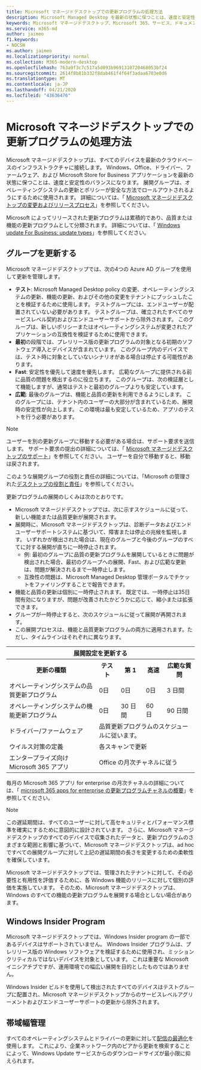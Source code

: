 ```yaml
---
title: Microsoft マネージドデスクトップでの更新プログラムの処理方法
description: Microsoft Managed Desktop を最新の状態に保つことは、速度と安定性のバランスになります。
keywords: Microsoft マネージドデスクトップ、Microsoft 365、サービス、ドキュメント
ms.service: m365-md
author: jaimeo
f1.keywords:
- NOCSH
ms.author: jaimeo
ms.localizationpriority: normal
ms.collection: M365-modern-desktop
ms.openlocfilehash: 763a9f3c7c517a5d093b9691310720468053bf24
ms.sourcegitcommit: 2614f8b81b332f8dab461f4f64f3adaa6703e0d6
ms.translationtype: MT
ms.contentlocale: ja-JP
ms.lasthandoff: 04/21/2020
ms.locfileid: "43636476"
---
```

# <a name="how-updates-are-handled-in-microsoft-managed-desktop"></a>Microsoft マネージドデスクトップでの更新プログラムの処理方法


<!--This topic is the target for a "Learn more" link in the Admin Portal (aka.ms/update-rings); do not delete.-->

<!--Update management -->

Microsoft マネージドデスクトップは、すべてのデバイスを最新のクラウドベースのインフラストラクチャに接続します。 Windows、Office、ドライバー、ファームウェア、および Microsoft Store for Business アプリケーションを最新の状態に保つことは、速度と安定性のバランスになります。 展開グループは、オペレーティングシステムの更新とポリシーが安全な方法でロールアウトされるようにするために使用されます。 詳細については、「 [Microsoft マネージドデスクトップの変更およびリリースプロセス](https://www.microsoft.com/videoplayer/embed/RE4mWqP)」を参照してください。

Microsoft によってリリースされた更新プログラムは累積的であり、品質または機能の更新プログラムとして分類されます。
詳細については、「 [Windows update For Business: update types](https://docs.microsoft.com/windows/deployment/update/waas-manage-updates-wufb#update-types)」を参照してください。 

## <a name="update-groups"></a>グループを更新する

Microsoft マネージドデスクトップでは、次の4つの Azure AD グループを使用して更新を管理します。

- **テスト**: Microsoft Managed Desktop policy の変更、オペレーティングシステムの更新、機能の更新、およびその他の変更をテナントにプッシュしたことを検証するために使用します。 テストグループには、エンドユーザーが配置されていない必要があります。 テストグループは、確立されたすべてのサービスレベル契約およびエンドユーザーサポートから除外されます。 このグループは、新しいポリシーまたはオペレーティングシステムが変更されたアプリケーションの互換性を検証するために使用できます。  
- **最初**の段階では、プレリリース版の更新プログラムの対象となる初期のソフトウェア導入とデバイスが含まれています。 このグループ内のデバイスでは、テスト時に対象としていないシナリオがある場合は停止する可能性があります。
- **Fast**: 安定性を優先して速度を優先します。 広範なグループに提供される前に品質の問題を検出するのに役立ちます。 このグループは、次の検証層として機能しますが、通常はテストと最初のグループよりも安定しています。 
- **広範**: 最後のグループは、機能と品質の更新を利用できるようにします。 このグループには、テナント内のユーザーの大部分が含まれているため、展開時の安定性が向上します。 この環境は最も安定しているため、アプリのテストを行う必要があります。 

> [!NOTE]
> ユーザーを別の更新グループに移動する必要がある場合は、サポート要求を送信します。 サポート要求の提出の詳細については、「 [Microsoft マネージドデスクトップのサポート](support.md)」を参照してください。 ユーザーを自分で移動すると、移動は戻されます。

このような展開グループの役割と責任の詳細については、「Microsoft の管理された[デスクトップの役割と責任](../intro/roles-and-responsibilities.md)」を参照してください。

更新プログラムの展開のしくみは次のとおりです。
- Microsoft マネージドデスクトップでは、次に示すスケジュールに従って、新しい機能または品質更新が展開されます。
- 展開時に、Microsoft マネージドデスクトップは、診断データおよびエンドユーザーサポートシステムに基づいて、障害または停止の兆候を監視します。 いずれかが検出された場合は、現在のグループと今後のグループのすべてに対する展開が直ちに一時停止されます。
    - 例: 最初のグループに品質の更新プログラムを展開しているときに問題が検出された場合、最初のグループへの展開、Fast、および広範な更新は、問題が解決されるまで一時停止します。
    - 互換性の問題は、Microsoft Managed Desktop 管理ポータルでチケットをファイリングすることで報告できます。
- 機能と品質の更新は個別に一時停止されます。 既定では、一時停止は35日間有効になりますが、問題が改善されたかどうかに応じて、縮小または拡張できます。
- グループが一時停止すると、次のスケジュールに従って展開が再開されます。
- この展開プロセスは、機能と品質更新プログラムの両方に適用されます。ただし、タイムラインはそれぞれに異なります。




<table>
<tr><th colspan="5">展開設定を更新する</th></tr>
<tr><th>更新の種類</th><th>テスト</th><th>第 1</th><th>高速</th><th>広範な質問</th></tr>
<tr><td>オペレーティングシステムの品質更新プログラム</td><td>0日</td><td>0日</td><td>0日</td><td>3 日間</td></tr>
<tr><td>オペレーティングシステムの機能更新プログラム</td><td>0日</td><td>30 日間</td><td>60 日</td><td>90 日間</td></tr>
<tr><td>ドライバー/ファームウェア</td><td colspan="4">品質更新プログラムのスケジュールに従います。</td></tr>
<tr><td>ウイルス対策の定義</td><td colspan="4">各スキャンで更新</td></tr>
<tr><td>エンタープライズ向け Microsoft 365 アプリ</td><td colspan="4">Office の月次チャネルに従う
</table>

毎月の Microsoft 365 アプリ for enterprise の月次チャネルの詳細については、「 [microsoft 365 apps for enterprise の更新プログラムチャネルの概要](https://docs.microsoft.com/deployoffice/overview-of-update-channels-for-office-365-proplus)」を参照してください。

>[!NOTE]
>この遅延期間は、すべてのユーザーに対して高セキュリティとパフォーマンス標準を確実にするために意図的に設計されています。 さらに、Microsoft マネージドデスクトップのすべてのデバイスで収集されたデータと、更新プログラムのさまざまな範囲と影響に基づいて、Microsoft マネージドデスクトップは、ad hoc ですべての展開グループに対して上記の遅延期間の長さを変更するための柔軟性を確保しています。
>
>Microsoft マネージドデスクトップでは、管理されたテナントに対して、その必要性と有用性を評価するために、各 Windows 機能のリリースに対して個別の評価を実施しています。 そのため、Microsoft マネージドデスクトップは、Windows のすべての機能の更新プログラムを展開する場合としない場合があります。 

## <a name="windows-insider-program"></a>Windows Insider Program

Microsoft マネージドデスクトップでは、Windows Insider program の一部であるデバイスはサポートされていません。 Windows Insider プログラムは、プレリリース版の Windows ソフトウェアを検証するために使用され、ミッションクリティカルではないデバイスを対象としています。 これは重要な Microsoft イニシアチブですが、運用環境での幅広い展開を目的としたものではありません。 

Windows Insider ビルドを使用して検出されたすべてのデバイスはテストグループに配置され、Microsoft マネージドデスクトップからのサービスレベルアグリーメントおよびエンドユーザーサポートの更新から除外されます。

## <a name="bandwidth-management"></a>帯域幅管理

すべてのオペレーティングシステムとドライバーの更新に対して[配信の最適化](https://docs.microsoft.com/windows/deployment/update/waas-delivery-optimization)を使用します。 これにより、企業ネットワーク内のピアから更新を検索することによって、Windows Update サービスからのダウンロードサイズが最小限に抑えられます。


